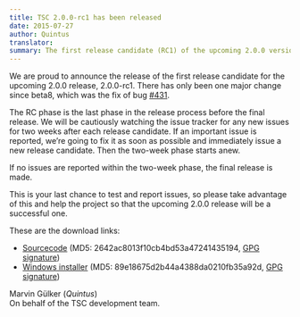 ```yaml
---
title: TSC 2.0.0-rc1 has been released
date: 2015-07-27
author: Quintus
translator:
summary: The first release candidate (RC1) of the upcoming 2.0.0 version of The Secret Chronicles of Dr. M. (TSC) has been released today.
---
```


We are proud to announce the release of the first release candidate
for the upcoming 2.0.0 release, 2.0.0-rc1. There has only been one
major change since beta8, which was the fix of bug [#431][1].

The RC phase is the last phase in the release process before the final
release. We will be cautiously watching the issue tracker for any new
issues for two weeks after each release candidate. If an important issue
is reported, we’re going to fix it as soon as possible and immediately
issue a new release candidate. Then the two-week phase starts anew.

If no issues are reported within the two-week phase, the final release
is made.

This is your last chance to test and report issues, so please take
advantage of this and help the project so that the upcoming 2.0.0
release will be a successful one.

These are the download links:

* [Sourcecode][2] (MD5: 2642ac8013f10cb4bd53a47241435194, [GPG
  signature][3])
* [Windows installer][4] (MD5: 89e18675d2b44a4388da0210fb35a92d, [GPG
  signature][5])

Marvin Gülker (_Quintus_)<br/>
On behalf of the TSC development team.

[1]: https://github.com/Secretchronicles/TSC/issues/431
[2]: https://ftp.secretchronicles.org/releases/TSC-2.0.0-rc1.tar.xz
[3]: https://ftp.secretchronicles.org/releases/TSC-2.0.0-rc1.tar.xz.sig
[4]: https://ftp.secretchronicles.org/releases/TSC-2.0.0-rc1-win32.exe
[5]: https://ftp.secretchronicles.org/releases/TSC-2.0.0-rc1-win32.exe.sig
